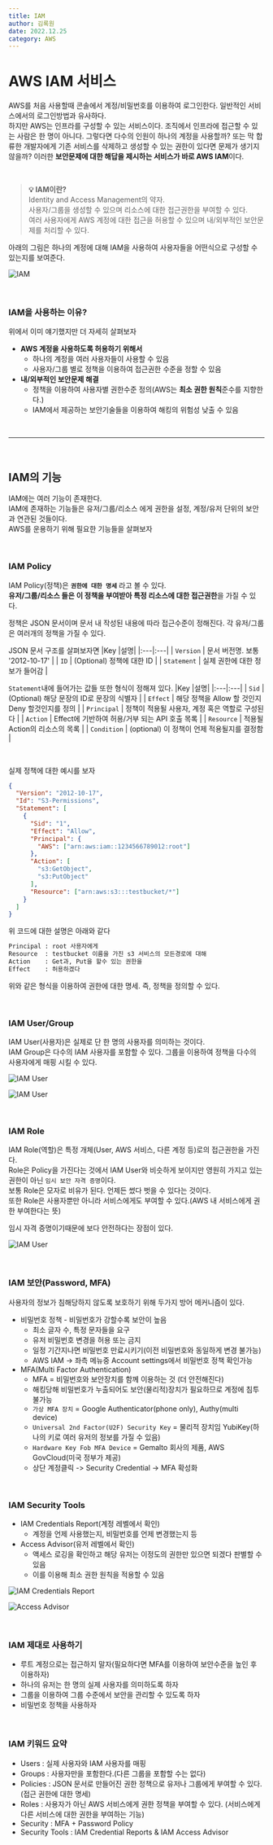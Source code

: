 ```yaml
---
title: IAM
author: 김록원
date: 2022.12.25
category: AWS
---
```


# AWS IAM 서비스
AWS를 처음 사용할때 콘솔에서 계정/비밀번호를 이용하여 로그인한다. 일반적인 서비스에서의 로그인방법과 유사하다.  
하지만 AWS는 인프라를 구성할 수 있는 서비스이다. 조직에서 인프라에 접근할 수 있는 사람은 한 명이 아니다. 그렇다면 다수의 인원이 하나의 계정을 사용할까? 또는 막 합류한 개발자에게 기존 서비스를 삭제하고 생성할 수 있는 권한이 있다면 문제가 생기지 않을까? 이러한 **보안문제에 대한 해답을 제시하는 서비스가 바로 AWS IAM**이다.  

<br />

> **💡 IAM이란?**  
Identity and Access Management의 약자.  
사용자/그룹을 생성할 수 있으며 리소스에 대한 접근권한을 부여할 수 있다.  
여러 사용자에게 AWS 계정에 대한 접근을 허용할 수 있으며 내/외부적인 보안문제를 처리할 수 있다.

아래의 그림은 하나의 계정에 대해 IAM을 사용하여 사용자들을 어떤식으로 구성할 수 있는지를 보여준다.

![IAM](https://user-images.githubusercontent.com/52196792/209523402-82eeb909-f566-4096-8932-bd5361cecb3a.png)


<br />

### IAM을 사용하는 이유?
위에서 이미 얘기했지만 더 자세히 살펴보자
- **AWS 계정을 사용하도록 허용하기 위해서**
  - 하나의 계정을 여러 사용자들이 사용할 수 있음
  - 사용자/그룹 별로 정책을 이용하여 접근권한 수준을 정할 수 있음
- **내/외부적인 보안문제 해결**
  - 정책을 이용하여 사용자별 권한수준 정의(AWS는 **최소 권한 원칙**준수를 지향한다.)
  - IAM에서 제공하는 보안기술들을 이용하여 해킹의 위험성 낮출 수 있음

<br /><hr><br />

## IAM의 기능
IAM에는 여러 기능이 존재한다.  
IAM에 존재하는 기능들은 유저/그룹/리소스 에게 권한을 설정, 계정/유저 단위의 보안과 연관된 것들이다.  
AWS를 운용하기 위해 필요한 기능들을 살펴보자  

<br />

### IAM Policy
IAM Policy(정책)은 **`권한에 대한 명세`** 라고 볼 수 있다.  
**유저/그룹/리소스 들은 이 정책을 부여받아 특정 리소스에 대한 접근권한**을 가질 수 있다.  

정책은 JSON 문서이며 문서 내 작성된 내용에 따라 접근수준이 정해진다. 각 유저/그룹은 여러개의 정책을 가질 수 있다.  

JSON 문서 구조를 살펴보자면 
|Key |설명|
|:---|:---|
| `Version`   | 문서 버전명. 보통 '2012-10-17' |
| `ID`        | (Optional) 정책에 대한 ID     |
| `Statement` | 실제 권한에 대한 정보가 들어감     |


`Statement`내에 들어가는 값들 또한 형식이 정해져 있다.
|Key |설명|
|:---|:---|
| `Sid`       | (Optional) 해당 문장의 ID로 문장의 식별자 |
| `Effect`    | 해당 정책을 Allow 할 것인지 Deny 할것인지를 정의 |
| `Principal` | 정책이 적용될 사용자, 계정 혹은 역할로 구성된다 |
| `Action`    | Effect에 기반하여 허용/거부 되는 API 호출 목록 |
| `Resource`  | 적용될 Action의 리소스의 목록 |
| `Condition` | (optional) 이 정책이 언제 적용될지를 결정함 |

<br />
 
실제 정책에 대한 예시를 보자
```json
{
  "Version": "2012-10-17",
  "Id": "S3-Permissions",
  "Statement": [
    {
      "Sid": "1",
      "Effect": "Allow",
      "Principal": {
        "AWS": ["arn:aws:iam::1234566789012:root"]
      },
      "Action": [
        "s3:GetObject",
        "s3:PutObject"
      ],
      "Resource": ["arn:aws:s3:::testbucket/*"]
    }
  ]
}
```  

위 코드에 대한 설명은 아래와 같다  
```txt
Principal : root 사용자에게  
Resource  : testbucket 이름을 가진 s3 서비스의 모든경로에 대해
Action    : Get과, Put을 할수 있는 권한을  
Effect    : 허용하겠다
```

위와 같은 형식을 이용하여 권한에 대한 명세. 즉, 정책을 정의할 수 있다.

<br />  

### IAM User/Group  
IAM User(사용자)은 실제로 단 한 명의 사용자를 의미하는 것이다.  
IAM Group은 다수의 IAM 사용자를 포함할 수 있다. 그룹을 이용하여 정책을 다수의 사용자에게 매핑 시킬 수 있다. 

![IAM User](https://user-images.githubusercontent.com/52196792/209518566-f5285671-8f97-4713-ace5-c8a4dd50d93c.png)  

![IAM User](https://user-images.githubusercontent.com/52196792/209518730-b70f783c-8e20-43da-a117-f6f7a3ac5252.png)  

<br />

### IAM Role
IAM Role(역할)은 특정 개체(User, AWS 서비스, 다른 계정 등)로의 접근권한을 가진다.  
Role은 Policy을 가진다는 것에서 IAM User와 비슷하게 보이지만 영원히 가지고 있는 권한이 아닌 `임시 보안 자격 증명`이다.  
보통 Role은 모자로 비유가 된다. 언제든 썼다 벗을 수 있다는 것이다.  
또한 Role은 사용자뿐만 아니라 서비스에게도 부여할 수 있다.(AWS 내 서비스에게 권한 부여한다는 뜻)  

임시 자격 증명이기때문에 보다 안전하다는 장점이 있다.

![IAM User](https://user-images.githubusercontent.com/52196792/209520973-0a0e3f01-9779-4a08-b050-6ad2c029e69e.png)  

<br />  

### IAM 보안(Password, MFA)
사용자의 정보가 침해당하지 않도록 보호하기 위해 두가지 방어 메커니즘이 있다.  
- 비밀번호 정책 - 비밀번호가 강할수록 보안이 높음
  - 최소 글자 수, 특정 문자들을 요구
  - 유저 비밀번호 변경을 허용 또는 금지
  - 일정 기간지나면 비밀번호 만료시키기(이전 비밀번호와 동일하게 변경 불가능)
  - AWS IAM -> 좌측 메뉴중 Account settings에서 비밀번호 정책 확인가능  
- MFA(Multi Factor Authentication)
  - MFA = 비밀번호와 보안장치를 함께 이용하는 것  (더 안전해진다)
  - 해킹당해 비밀번호가 누출되어도 보안(물리적)장치가 필요하므로 계정에 침투 불가능
  - `가상 MFA 장치` = Google Authenticator(phone only), Authy(multi device)
  - `Universal 2nd Factor(U2F) Security Key` = 물리적 장치임 YubiKey(하나의 키로 여러 유저의 정보를 가질 수 있음)
  - `Hardware Key Fob MFA Device` = Gemalto 회사의 제품, AWS GovCloud(미국 정부가 제공)
  - 상단 계정클릭 -> Security Credential -> MFA 확성화

<br />

### IAM Security Tools
- IAM Credentials Report(계정 레벨에서 확인)  
  - 계정을 언제 사용했는지, 비밀번호를 언제 변경했는지 등
- Access Advisor(유저 레벨에서 확인)  
  - 액세스 로깅을 확인하고 해당 유저는 이정도의 권한만 있으면 되겠다 판별할 수 있음
  - 이를 이용해 최소 권한 원칙을 적용할 수 있음

![IAM Credentials Report](https://user-images.githubusercontent.com/52196792/209522230-7dd184d4-4bf1-4713-8f5f-7366205d85ba.png)  

![Access Advisor](https://user-images.githubusercontent.com/52196792/209522463-c48e235a-cb21-4b16-9978-bffafa31bb13.png)

<br />  

### IAM 제대로 사용하기
- 루트 계정으로는 접근하지 말자(필요하다면 MFA를 이용하여 보안수준을 높인 후 이용하자)
- 하나의 유저는 한 명의 실제 사용자를 의미하도록 하자
- 그룹을 이용하여 그룹 수준에서 보안을 관리할 수 있도록 하자
- 비밀번호 정책을 사용하자

<br />

### IAM 키워드 요약
- Users : 실제 사용자와 IAM 사용자를 매핑
- Groups : 사용자만을 포함한다.(다른 그룹을 포함할 수는 없다)
- Policies : JSON 문서로 만들어진 권한 정책으로 유저나 그룹에게 부여할 수 있다.(접근 권한에 대한 명세)
- Roles : 사용자가 아닌 AWS 서비스에게 권한 정책을 부여할 수 있다. (서비스에게 다른 서비스에 대한 권한을 부여하는 기능)
- Security : MFA + Password Policy
- Security Tools : IAM Credential Reports & IAM Access Advisor